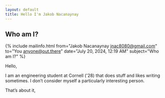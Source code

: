 ```yaml
---
layout: default
title: Hello I'm Jakob Nacanaynay
---
```


## Who am I?

{% include mailinfo.html from="Jakob Nacanaynay <jnac8080@gmail.com>" to="You <anyone@out.there>" date="July 20, 2024, 12:19 AM" subject="Who am I?" %}

Hello,

I am an engineering student at Cornell ('28) that does stuff and likes writing sometimes. I don’t consider myself a particularly interesting person.

That’s about it,
